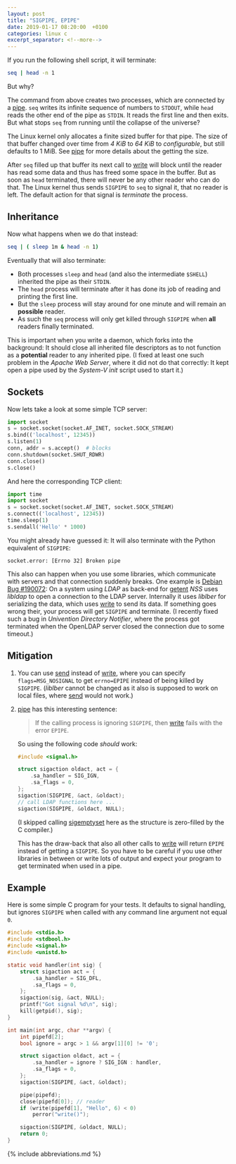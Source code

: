 ```yaml
---
layout: post
title: "SIGPIPE, EPIPE"
date: 2019-01-17 08:20:00  +0100
categories: linux c
excerpt_separator: <!--more-->
---
```


If you run the following shell script, it will terminate:

```sh
seq | head -n 1
```

But why?

<!--more-->

The command from above creates two processes, which are connected by a [pipe](man:pipe(2)).
`seq` writes its infinite sequence of numbers to `STDOUT`, while `head` reads the other end of the pipe as `STDIN`.
It reads the first line and then exits.
But what stops `seq` from running until the collapse of the universe?

The Linux kernel only allocates a finite sized buffer for that pipe.
The size of that buffer changed over time from *4 KiB* to *64 KiB* to *configurable*, but still defaults to 1 MiB.
See [pipe](man:pipe(7)) for more details about the getting the size.

After `seq` filled up that buffer its next call to [write](man:write(2)) will block until the reader has read some data and thus has freed some space in the buffer.
But as soon as `head` terminated, there will never be any other reader who can do that.
The Linux kernel thus sends `SIGPIPE` to `seq` to signal it, that no reader is left.
The default action for that signal is *terminate* the process.

## Inheritance

Now what happens when we do that instead:

```sh
seq | ( sleep 1m & head -n 1)
```

Eventually that will also terminate:

* Both processes `sleep` and `head` (and also the intermediate `$SHELL`) inherited the pipe as their `STDIN`.
* The `head` process will terminate after it has done its job of reading and printing the first line.
* But the `sleep` process will stay around for one minute and will remain an **possible** reader.
* As such the `seq` process will only get killed through `SIGPIPE` when **all** readers finally terminated.

This is important when you write a daemon, which forks into the background:
It should close all inherited file descriptors as to not function as a **potential** reader to any inherited pipe.
(I fixed at least one such problem in the *Apache Web Server*, where it did not do that correctly:
It kept open a pipe used by the *System-V init* script used to start it.)

## Sockets

Now lets take a look at some simple TCP server:

```python
import socket
s = socket.socket(socket.AF_INET, socket.SOCK_STREAM)
s.bind(('localhost', 12345))
s.listen(1)
conn, addr = s.accept()  # blocks
conn.shutdown(socket.SHUT_RDWR)
conn.close()
s.close()
```

And here the corresponding TCP client:

```python
import time
import socket
s = socket.socket(socket.AF_INET, socket.SOCK_STREAM)
s.connect(('localhost', 12345))
time.sleep(1)
s.sendall('Hello' * 1000)
```

You might already have guessed it:
It will also terminate with the Python equivalent of `SIGPIPE`:

```
socket.error: [Errno 32] Broken pipe
```

This also can happen when you use some libraries, which communicate with servers and that connection suddenly breaks.
One example is [Debian Bug #190072](https://bugs.debian.org/cgi-bin/bugreport.cgi?bug=190072):
On a system using *LDAP* as back-end for [getent](man:getent(1)) *NSS* uses *libldap* to open a connection to the LDAP server.
Internally it uses *liblber* for serializing the data, which uses [write](man:write(2)) to send its data.
If something goes wrong their, your process will get `SIGPIPE` and terminate.
(I recently fixed such a bug in *Univention Directory Notifier*, where the process got terminated when the OpenLDAP server closed the connection due to some timeout.)

## Mitigation

1. You can use [send](man:send(2)) instead of [write](man:write(2)), where you can specify `flags=MSG_NOSIGNAL` to get `errno=EPIPE` instead of being killed by `SIGPIPE`.
   (*liblber* cannot be changed as it also is supposed to work on local files, where [send](man:send(2)) would not work.)

2. [pipe](man:pipe(7)) has this interesting sentence:

   > If the calling process is ignoring `SIGPIPE`, then [write](man:write(2)) fails with the error `EPIPE`.

   So using the following code *should* work:

   ```c
   #include <signal.h>

   struct sigaction oldact, act = {
       .sa_handler = SIG_IGN,
       .sa_flags = 0,
   };
   sigaction(SIGPIPE, &act, &oldact);
   // call LDAP functions here ...
   sigaction(SIGPIPE, &oldact, NULL);
   ```

   (I skipped calling [sigemptyset](man:sigemptyset(3)) here as the structure is zero-filled by the C compiler.)

   This has the draw-back that also all other calls to [write](man:write(2)) will return `EPIPE` instead of getting a `SIGPIPE`.
   So you have to be careful if you use other libraries in between or write lots of output and expect your program to get terminated when used in a pipe.

## Example

Here is some simple C program for your tests.
It defaults to signal handling, but ignores `SIGPIPE` when called with any command line argument not equal `0`.

```c
#include <stdio.h>
#include <stdbool.h>
#include <signal.h>
#include <unistd.h>

static void handler(int sig) {
	struct sigaction act = {
		.sa_handler = SIG_DFL,
		.sa_flags = 0,
	};
	sigaction(sig, &act, NULL);
	printf("Got signal %d\n", sig);
	kill(getpid(), sig);
}

int main(int argc, char **argv) {
	int pipefd[2];
	bool ignore = argc > 1 && argv[1][0] != '0';

	struct sigaction oldact, act = {
		.sa_handler = ignore ? SIG_IGN : handler,
		.sa_flags = 0,
	};
	sigaction(SIGPIPE, &act, &oldact);

	pipe(pipefd);
	close(pipefd[0]); // reader
	if (write(pipefd[1], "Hello", 6) < 0)
		perror("write()");

	sigaction(SIGPIPE, &oldact, NULL);
	return 0;
}
```

{% include abbreviations.md %}
